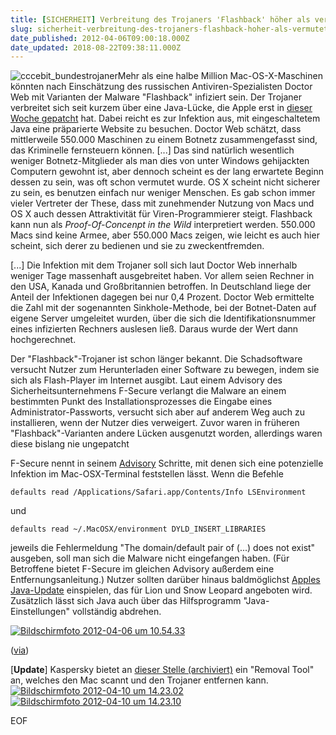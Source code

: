 ```yaml
---
title: [SICHERHEIT] Verbreitung des Trojaners 'Flashback' höher als vermutet [UPDATE]
slug: sicherheit-verbreitung-des-trojaners-flashback-hoher-als-vermutet
date_published: 2012-04-06T09:00:18.000Z
date_updated: 2018-08-22T09:38:11.000Z
---
```


![cccebit_bundestrojaner](//picdump.thafaker.de/2008/11/cccebit_bundestrojaner-150x150.png)Mehr als eine halbe Million Mac-OS-X-Maschinen könnten nach Einschätzung des russischen Antiviren-Spezialisten Doctor Web mit Varianten der Malware "Flashback" infiziert sein. Der Trojaner verbreitet sich seit kurzem über eine Java-Lücke, die Apple erst in [dieser Woche gepatcht](__GHOST_URL__/update-apple-aktualisiert-java-unterstutzung-fur-mac-os-x/) hat. Dabei reicht es zur Infektion aus, mit eingeschaltetem Java eine präparierte Website zu besuchen. Doctor Web schätzt, dass mittlerweile 550.000 Maschinen zu einem Botnetz zusammengefasst sind, das Kriminelle fernsteuern können. [...] Das sind natürlich wesentlich weniger Botnetz-Mitglieder als man dies von unter Windows gehijackten Computern gewohnt ist, aber dennoch scheint es der lang erwartete Beginn dessen zu sein, was oft schon vermutet wurde. OS X scheint nicht sicherer zu sein, es benutzen einfach nur weniger Menschen. Es gab schon immer vieler Vertreter der These, dass mit zunehmender Nutzung von Macs und OS X auch dessen Attraktivität für Viren-Programmierer steigt. Flashback kann nun als *Proof-Of-Concenpt in the Wild* interpretiert werden. 550.000 Macs sind keine Armee, aber 550.000 Macs zeigen, wie leicht es auch hier scheint, sich derer zu bedienen und sie zu zweckentfremden.

[...] Die Infektion mit dem Trojaner soll sich laut Doctor Web innerhalb weniger Tage massenhaft ausgebreitet haben. Vor allem seien Rechner in den USA, Kanada und Großbritannien betroffen. In Deutschland liege der Anteil der Infektionen dagegen bei nur 0,4 Prozent. Doctor Web ermittelte die Zahl mit der sogenannten Sinkhole-Methode, bei der Botnet-Daten auf eigene Server umgeleitet wurden, über die sich die Identifikationsnummer eines infizierten Rechners auslesen ließ. Daraus wurde der Wert dann hochgerechnet.

Der "Flashback"-Trojaner ist schon länger bekannt. Die Schadsoftware versucht Nutzer zum Herunterladen einer Software zu bewegen, indem sie sich als Flash-Player im Internet ausgibt. Laut einem Advisory des Sicherheitsunternehmens F-Secure verlangt die Malware an einem bestimmten Punkt des Installationsprozesses die Eingabe eines Administrator-Passworts, versucht sich aber auf anderem Weg auch zu installieren, wenn der Nutzer dies verweigert. Zuvor waren in früheren "Flashback"-Varianten andere Lücken ausgenutzt worden, allerdings waren diese bislang nie ungepatcht

F-Secure nennt in seinem [Advisory](https://www.f-secure.com/v-descs/trojan-downloader_osx_flashback_k.shtml) Schritte, mit denen sich eine potenzielle Infektion im Mac-OSX-Terminal feststellen lässt. Wenn die Befehle

    defaults read /Applications/Safari.app/Contents/Info LSEnvironment

und

    defaults read ~/.MacOSX/environment DYLD_INSERT_LIBRARIES

jeweils die Fehlermeldung "The domain/default pair of (...) does not exist" ausgeben, soll man sich die Malware nicht eingefangen haben. (Für Betroffene bietet F-Secure im gleichen Advisory außerdem eine Entfernungsanleitung.) Nutzer sollten darüber hinaus baldmöglichst [Apples Java-Update](__GHOST_URL__/update-apple-aktualisiert-java-unterstutzung-fur-mac-os-x/) einspielen, das für Lion und Snow Leopard angeboten wird. Zusätzlich lässt sich Java auch über das Hilfsprogramm "Java-Einstellungen" vollständig abdrehen.

[![Bildschirmfoto 2012-04-06 um 10.54.33](//picdump.thafaker.de/2012/04/Bildschirmfoto-2012-04-06-um-10.54.33-580x244.png)](http://picdump.thafaker.de/2012/04/Bildschirmfoto-2012-04-06-um-10.54.33.png)

([via](http://www.heise.de/mac-and-i/meldung/AV-Firma-vermutet-groessere-Verbreitung-des-Mac-Trojaners-Flashback-1516895.html))

[**Update**] Kaspersky bietet an [dieser Stelle (archiviert)](http://web.archive.org/web/20120412181859/http://www.securelist.com:80/en/blog/208193454/Flashfake_Removal_Tool_and_online_checking_site) ein "Removal Tool" an, welches den Mac scannt und den Trojaner entfernen kann.
[![Bildschirmfoto 2012-04-10 um 14.23.02](//picdump.thafaker.de/2012/04/Bildschirmfoto-2012-04-10-um-14.23.02-580x396.png)](http://picdump.thafaker.de/2012/04/Bildschirmfoto-2012-04-10-um-14.23.02.png)[![Bildschirmfoto 2012-04-10 um 14.23.10](//picdump.thafaker.de/2012/04/Bildschirmfoto-2012-04-10-um-14.23.10-580x396.png)](http://picdump.thafaker.de/2012/04/Bildschirmfoto-2012-04-10-um-14.23.10.png)

EOF
